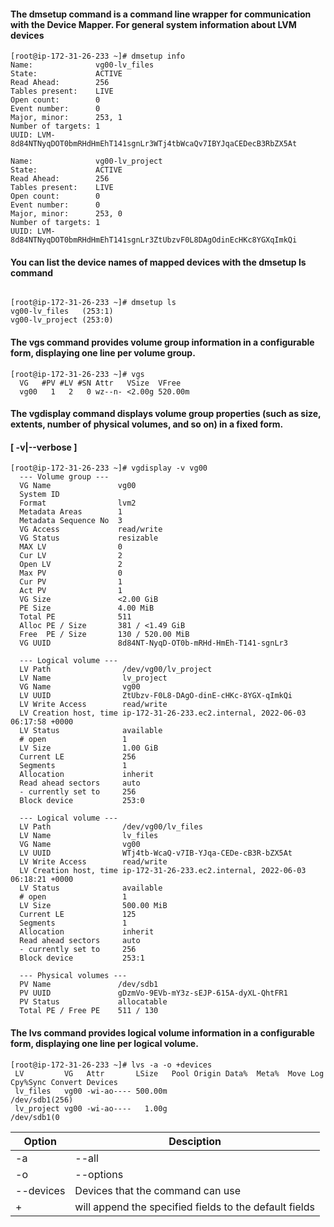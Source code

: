 #### The dmsetup command is a command line wrapper for communication with the Device Mapper. For general system information about LVM devices

```
[root@ip-172-31-26-233 ~]# dmsetup info
Name:              vg00-lv_files
State:             ACTIVE
Read Ahead:        256
Tables present:    LIVE
Open count:        0
Event number:      0
Major, minor:      253, 1
Number of targets: 1
UUID: LVM-8d84NTNyqDOT0bmRHdHmEhT141sgnLr3WTj4tbWcaQv7IBYJqaCEDecB3RbZX5At

Name:              vg00-lv_project
State:             ACTIVE
Read Ahead:        256
Tables present:    LIVE
Open count:        0
Event number:      0
Major, minor:      253, 0
Number of targets: 1
UUID: LVM-8d84NTNyqDOT0bmRHdHmEhT141sgnLr3ZtUbzvF0L8DAgOdinEcHKc8YGXqImkQi
```

#### You can list the device names of mapped devices with the dmsetup ls command

```

[root@ip-172-31-26-233 ~]# dmsetup ls
vg00-lv_files	(253:1)
vg00-lv_project	(253:0)
```


#### The vgs command provides volume group information in a configurable form, displaying one line per volume group.

```
[root@ip-172-31-26-233 ~]# vgs
  VG   #PV #LV #SN Attr   VSize  VFree  
  vg00   1   2   0 wz--n- <2.00g 520.00m
```
  
#### The vgdisplay command displays volume group properties (such as size, extents, number of physical volumes, and so on) in a fixed form.
#### [ -v|--verbose ]
  
```
[root@ip-172-31-26-233 ~]# vgdisplay -v vg00
  --- Volume group ---
  VG Name               vg00
  System ID             
  Format                lvm2
  Metadata Areas        1
  Metadata Sequence No  3
  VG Access             read/write
  VG Status             resizable
  MAX LV                0
  Cur LV                2
  Open LV               2
  Max PV                0
  Cur PV                1
  Act PV                1
  VG Size               <2.00 GiB
  PE Size               4.00 MiB
  Total PE              511
  Alloc PE / Size       381 / <1.49 GiB
  Free  PE / Size       130 / 520.00 MiB
  VG UUID               8d84NT-NyqD-OT0b-mRHd-HmEh-T141-sgnLr3
   
  --- Logical volume ---
  LV Path                /dev/vg00/lv_project
  LV Name                lv_project
  VG Name                vg00
  LV UUID                ZtUbzv-F0L8-DAgO-dinE-cHKc-8YGX-qImkQi
  LV Write Access        read/write
  LV Creation host, time ip-172-31-26-233.ec2.internal, 2022-06-03 06:17:58 +0000
  LV Status              available
  # open                 1
  LV Size                1.00 GiB
  Current LE             256
  Segments               1
  Allocation             inherit
  Read ahead sectors     auto
  - currently set to     256
  Block device           253:0
   
  --- Logical volume ---
  LV Path                /dev/vg00/lv_files
  LV Name                lv_files
  VG Name                vg00
  LV UUID                WTj4tb-WcaQ-v7IB-YJqa-CEDe-cB3R-bZX5At
  LV Write Access        read/write
  LV Creation host, time ip-172-31-26-233.ec2.internal, 2022-06-03 06:18:21 +0000
  LV Status              available
  # open                 1
  LV Size                500.00 MiB
  Current LE             125
  Segments               1
  Allocation             inherit
  Read ahead sectors     auto
  - currently set to     256
  Block device           253:1
   
  --- Physical volumes ---
  PV Name               /dev/sdb1     
  PV UUID               gDzmVo-9EVb-mY3z-sEJP-615A-dyXL-QhtFR1
  PV Status             allocatable
  Total PE / Free PE    511 / 130

 ```
  
 #### The lvs command provides logical volume information in a configurable form, displaying one line per logical volume. 
 
 ``` 
[root@ip-172-31-26-233 ~]# lvs -a -o +devices
  LV         VG   Attr       LSize   Pool Origin Data%  Meta%  Move Log Cpy%Sync Convert Devices       
  lv_files   vg00 -wi-ao---- 500.00m                                                     /dev/sdb1(256)
  lv_project vg00 -wi-ao----   1.00g                                                     /dev/sdb1(0

```


| Option  | Desciption|
---------|-----------
-a       | --all
-o       | --options
--devices| Devices that the command can use
+        | will append the specified fields to the default fields


              
              
